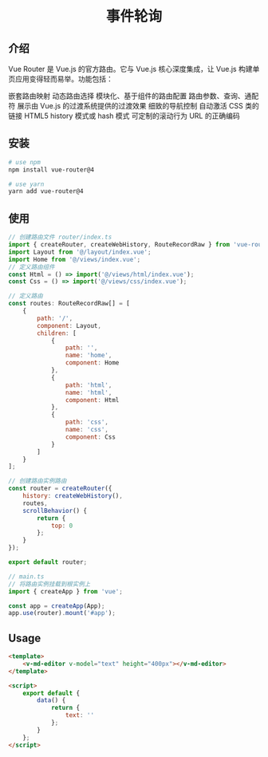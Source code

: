 <h1 align="center">事件轮询</h1>

## 介绍

Vue Router 是 Vue.js 的官方路由。它与 Vue.js 核心深度集成，让 Vue.js 构建单页应用变得轻而易举。功能包括：

嵌套路由映射
动态路由选择
模块化、基于组件的路由配置
路由参数、查询、通配符
展示由 Vue.js 的过渡系统提供的过渡效果
细致的导航控制
自动激活 CSS 类的链接
HTML5 history 模式或 hash 模式
可定制的滚动行为
URL 的正确编码

## 安装

```bash
# use npm
npm install vue-router@4

# use yarn
yarn add vue-router@4
```

## 使用

```js
// 创建路由文件 router/index.ts
import { createRouter, createWebHistory, RouteRecordRaw } from 'vue-router';
import Layout from '@/layout/index.vue';
import Home from '@/views/index.vue';
// 定义路由组件
const Html = () => import('@/views/html/index.vue');
const Css = () => import('@/views/css/index.vue');

// 定义路由
const routes: RouteRecordRaw[] = [
    {
        path: '/',
        component: Layout,
        children: [
            {
                path: '',
                name: 'home',
                component: Home
            },
            {
                path: 'html',
                name: 'html',
                component: Html
            },
            {
                path: 'css',
                name: 'css',
                component: Css
            }
        ]
    }
];

// 创建路由实例路由
const router = createRouter({
    history: createWebHistory(),
    routes,
    scrollBehavior() {
        return {
            top: 0
        };
    }
});

export default router;
```

```js
// main.ts
// 将路由实例挂载到根实例上
import { createApp } from 'vue';

const app = createApp(App);
app.use(router).mount('#app');
```

## Usage

```html
<template>
    <v-md-editor v-model="text" height="400px"></v-md-editor>
</template>

<script>
    export default {
        data() {
            return {
                text: ''
            };
        }
    };
</script>
```
